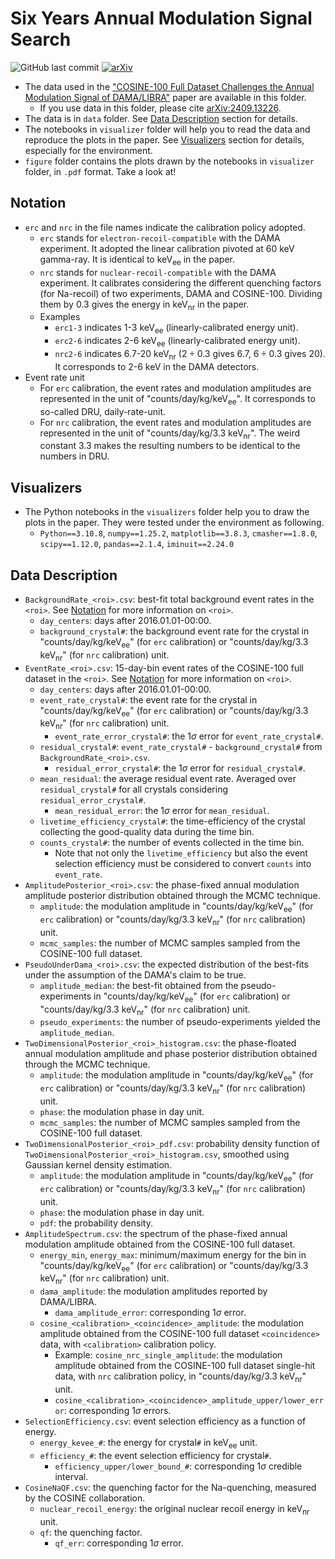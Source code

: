 # Six Years Annual Modulation Signal Search

![GitHub last commit](https://img.shields.io/github/last-commit/CUPCOSINE/PublicData?path=COSINE100-6YearsModulation%2FREADME.md)
[![arXiv](https://img.shields.io/badge/arXiv-2409.13226-CC1400.svg)](https://arxiv.org/abs/2409.13226)

- The data used in the ["COSINE-100 Full Dataset Challenges the Annual Modulation Signal of DAMA/LIBRA"](https://arxiv.org/abs/2409.13226) paper are available in this folder.
  - If you use data in this folder, please cite [arXiv:2409.13226](https://arxiv.org/abs/2409.13226).
- The data is in `data` folder. See [Data Description](#data-description) section for details.
- The notebooks in `visualizer` folder will help you to read the data and reproduce the plots in the paper. See [Visualizers](#visualizers) section for details, especially for the environment.
- `figure` folder contains the plots drawn by the notebooks in `visualizer` folder, in `.pdf` format. Take a look at!

## Notation

- `erc` and `nrc` in the file names indicate the calibration policy adopted.
  - `erc` stands for `electron-recoil-compatible` with the DAMA experiment. It adopted the linear calibration pivoted at 60 keV gamma-ray. It is identical to $\mathrm{keV_{ee}}$ in the paper.
  - `nrc` stands for `nuclear-recoil-compatible` with the DAMA experiment. It calibrates considering the different quenching factors (for Na-recoil) of two experiments, DAMA and COSINE-100. Dividing them by 0.3 gives the energy in $\mathrm{keV_{nr}}$ in the paper.
  - Examples
    - `erc1-3` indicates 1-3 $\mathrm{keV_{ee}}$ (linearly-calibrated energy unit).
    - `erc2-6` indicates 2-6 $\mathrm{keV_{ee}}$ (linearly-calibrated energy unit).
    - `nrc2-6` indicates 6.7-20 $\mathrm{keV_{nr}}$ ($2 \div 0.3$ gives 6.7, $6 \div 0.3$ gives 20). It corresponds to 2-6 keV in the DAMA detectors.
- Event rate unit
  - For `erc` calibration, the event rates and modulation amplitudes are represented in the unit of "counts/day/kg/$\mathrm{keV_{ee}}$". It corresponds to so-called DRU, daily-rate-unit.
  - For `nrc` calibration, the event rates and modulation amplitudes are represented in the unit of "counts/day/kg/3.3 $\mathrm{keV_{nr}}$". The weird constant 3.3 makes the resulting numbers to be identical to the numbers in DRU.

## Visualizers

- The Python notebooks in the `visualizers` folder help you to draw the plots in the paper. They were tested under the environment as following.
  - `Python==3.10.8`, `numpy==1.25.2`, `matplotlib==3.8.3`, `cmasher==1.8.0`, `scipy==1.12.0`, `pandas==2.1.4`, `iminuit==2.24.0`

## Data Description

- `BackgroundRate_<roi>.csv`: best-fit total background event rates in the `<roi>`. See [Notation](#notation) for more information on `<roi>`.
  - `day_centers`: days after 2016.01.01-00:00.
  - `background_crystal#`: the background event rate for the crystal in "counts/day/kg/$\mathrm{keV_{ee}}$" (for `erc` calibration) or "counts/day/kg/3.3 $\mathrm{keV_{nr}}$" (for `nrc` calibration) unit.
- `EventRate_<roi>.csv`: 15-day-bin event rates of the COSINE-100 full dataset in the `<roi>`. See [Notation](#notation) for more information on `<roi>`.
  - `day_centers`: days after 2016.01.01-00:00.
  - `event_rate_crystal#`: the event rate for the crystal in "counts/day/kg/$\mathrm{keV_{ee}}$" (for `erc` calibration) or "counts/day/kg/3.3 $\mathrm{keV_{nr}}$" (for `nrc` calibration) unit.
    - `event_rate_error_crystal#`: the 1$\sigma$ error for `event_rate_crystal#`.
  - `residual_crystal#`: `event_rate_crystal#` - `background_crystal#` from `BackgroundRate_<roi>.csv`.
    - `residual_error_crystal#`: the 1$\sigma$ error for `residual_crystal#`.
  - `mean_residual`: the average residual event rate. Averaged over `residual_crystal#` for all crystals considering `residual_error_crystal#`.
    - `mean_residual_error`: the 1$\sigma$ error for `mean_residual`.
  - `livetime_efficiency_crystal#`: the time-efficiency of the crystal collecting the good-quality data during the time bin.
  - `counts_crystal#`: the number of events collected in the time bin.
    - Note that not only the `livetime_efficiency` but also the event selection efficiency must be considered to convert `counts` into `event_rate`.
- `AmplitudePosterior_<roi>.csv`: the phase-fixed annual modulation amplitude posterior distribution obtained through the MCMC technique.
  - `amplitude`: the modulation amplitude in "counts/day/kg/$\mathrm{keV_{ee}}$" (for `erc` calibration) or "counts/day/kg/3.3 $\mathrm{keV_{nr}}$" (for `nrc` calibration) unit.
  - `mcmc_samples`: the number of MCMC samples sampled from the COSINE-100 full dataset.
- `PseudoUnderDama_<roi>.csv`: the expected distribution of the best-fits under the assumption of the DAMA's claim to be true.
  - `amplitude_median`: the best-fit obtained from the pseudo-experiments in "counts/day/kg/$\mathrm{keV_{ee}}$" (for `erc` calibration) or "counts/day/kg/3.3 $\mathrm{keV_{nr}}$" (for `nrc` calibration) unit.
  - `pseudo_experiments`: the number of pseudo-experiments yielded the `amplitude_median`.
- `TwoDimensionalPosterior_<roi>_histogram.csv`: the phase-floated annual modulation amplitude and phase posterior distribution obtained through the MCMC technique.
  - `amplitude`: the modulation amplitude in "counts/day/kg/$\mathrm{keV_{ee}}$" (for `erc` calibration) or "counts/day/kg/3.3 $\mathrm{keV_{nr}}$" (for `nrc` calibration) unit.
  - `phase`: the modulation phase in day unit.
  - `mcmc_samples`: the number of MCMC samples sampled from the COSINE-100 full dataset.
- `TwoDimensionalPosterior_<roi>_pdf.csv`: probability density function of `TwoDimensionalPosterior_<roi>_histogram.csv`, smoothed using Gaussian kernel density estimation.
  - `amplitude`: the modulation amplitude in "counts/day/kg/$\mathrm{keV_{ee}}$" (for `erc` calibration) or "counts/day/kg/3.3 $\mathrm{keV_{nr}}$" (for `nrc` calibration) unit.
  - `phase`: the modulation phase in day unit.
  - `pdf`: the probability density.
- `AmplitudeSpectrum.csv`: the spectrum of the phase-fixed annual modulation amplitude obtained from the COSINE-100 full dataset.
  - `energy_min`, `energy_max`: minimum/maximum energy for the bin in "counts/day/kg/$\mathrm{keV_{ee}}$" (for `erc` calibration) or "counts/day/kg/3.3 $\mathrm{keV_{nr}}$" (for `nrc` calibration) unit.
  - `dama_amplitude`: the modulation amplitudes reported by DAMA/LIBRA.
    - `dama_amplitude_error`: corresponding 1$\sigma$ error.
  - `cosine_<calibration>_<coincidence>_amplitude`: the modulation amplitude obtained from the COSINE-100 full dataset `<coincidence>` data, with `<calibration>` calibration policy.
    - Example: `cosine_nrc_single_amplitude`: the modulation amplitude obtained from the COSINE-100 full dataset single-hit data, with `nrc` calibration policy, in "counts/day/kg/3.3 $\mathrm{keV_{nr}}$" unit.
    - `cosine_<calibration>_<coincidence>_amplitude_upper/lower_error`: corresponding 1$\sigma$ errors.
- `SelectionEfficiency.csv`: event selection efficiency as a function of energy.
  - `energy_kevee_#`: the energy for crystal`#` in $\mathrm{keV_{ee}}$ unit.
  - `efficiency_#`: the event selection efficiency for crystal`#`.
    - `efficiency_upper/lower_bound_#`: corresponding 1$\sigma$ credible interval.
- `CosineNaQF.csv`: the quenching factor for the Na-quenching, measured by the COSINE collaboration.
  - `nuclear_recoil_energy`: the original nuclear recoil energy in $\mathrm{keV_{nr}}$ unit.
  - `qf`: the quenching factor.
    - `qf_err`: corresponding 1$\sigma$ error.
